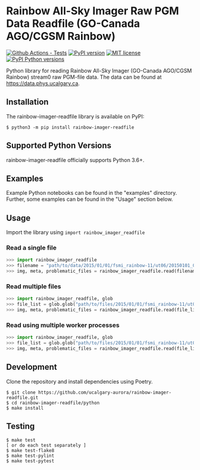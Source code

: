 # Rainbow All-Sky Imager Raw PGM Data Readfile (GO-Canada AGO/CGSM Rainbow)

[![Github Actions - Tests](https://github.com/ucalgary-aurora/rainbow-imager-readfile/workflows/tests/badge.svg)](https://github.com/ucalgary-aurora/rainbow-imager-readfile/actions?query=workflow%3Atests)
[![PyPI version](https://img.shields.io/pypi/v/rainbow-imager-readfile.svg)](https://pypi.python.org/pypi/rainbow-imager-readfile/)
[![MIT license](https://img.shields.io/badge/License-MIT-blue.svg)](https://lbesson.mit-license.org/)
[![PyPI Python versions](https://img.shields.io/pypi/pyversions/rainbow-imager-readfile.svg)](https://pypi.python.org/pypi/rainbow-imager-readfile/)

Python library for reading Rainbow All-Sky Imager (GO-Canada AGO/CGSM Rainbow) stream0 raw PGM-file data. The data can be found at https://data.phys.ucalgary.ca.

## Installation

The rainbow-imager-readfile library is available on PyPI:

```console
$ python3 -m pip install rainbow-imager-readfile
```

## Supported Python Versions

rainbow-imager-readfile officially supports Python 3.6+.

## Examples

Example Python notebooks can be found in the "examples" directory. Further, some examples can be found in the "Usage" section below.

## Usage

Import the library using `import rainbow_imager_readfile`

### Read a single file

```python
>>> import rainbow_imager_readfile
>>> filename = "path/to/data/2015/01/01/fsmi_rainbow-11/ut06/20150101_0600_fsmi_rainbow-11_full.pgm.gz"
>>> img, meta, problematic_files = rainbow_imager_readfile.read(filename)
```

### Read multiple files

```python
>>> import rainbow_imager_readfile, glob
>>> file_list = glob.glob("path/to/files/2015/01/01/fsmi_rainbow-11/ut06/*full.pgm*")
>>> img, meta, problematic_files = rainbow_imager_readfile.read(file_list)
```

### Read using multiple worker processes

```python
>>> import rainbow_imager_readfile, glob
>>> file_list = glob.glob("path/to/files/2015/01/01/fsmi_rainbow-11/ut06/*full.pgm*")
>>> img, meta, problematic_files = rainbow_imager_readfile.read(file_list, workers=4)
```

## Development

Clone the repository and install dependencies using Poetry.

```console
$ git clone https://github.com/ucalgary-aurora/rainbow-imager-readfile.git
$ cd rainbow-imager-readfile/python
$ make install
```

## Testing

```console
$ make test
[ or do each test separately ]
$ make test-flake8
$ make test-pylint
$ make test-pytest
```
